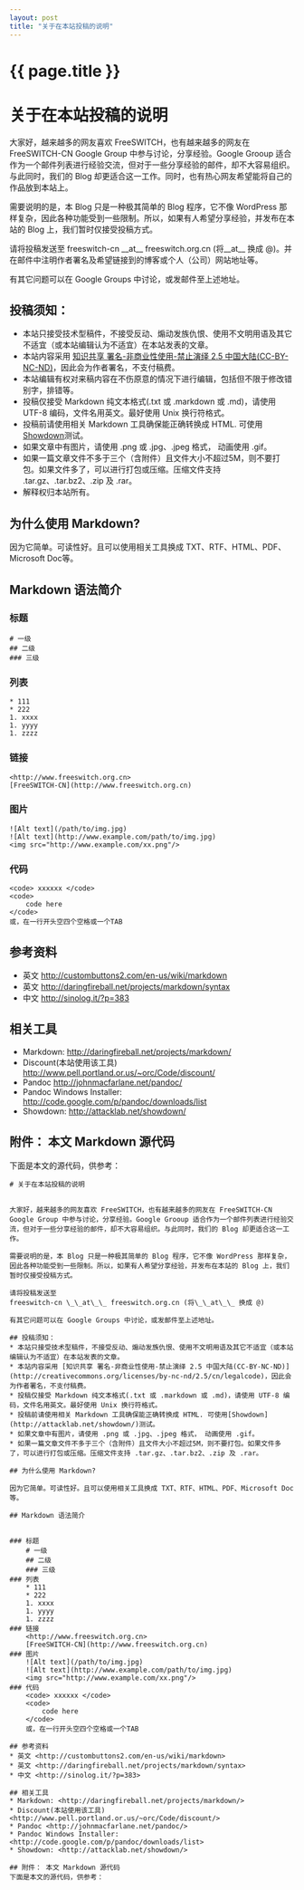 ```yaml
---
layout: post
title: "关于在本站投稿的说明"
---
```


# {{ page.title }}

# 关于在本站投稿的说明


大家好，越来越多的网友喜欢 FreeSWITCH，也有越来越多的网友在 FreeSWITCH-CN Google Group 中参与讨论，分享经验。Google Grooup 适合作为一个邮件列表进行经验交流，但对于一些分享经验的邮件，却不大容易组织。与此同时，我们的 Blog 却更适合这一工作。同时，也有热心网友希望能将自己的作品放到本站上。

需要说明的是，本 Blog 只是一种极其简单的 Blog 程序，它不像 WordPress 那样复杂，因此各种功能受到一些限制。所以，如果有人希望分享经验，并发布在本站的 Blog 上，我们暂时仅接受投稿方式。

请将投稿发送至
freeswitch-cn \_\_at\_\_ freeswitch.org.cn (将\_\_at\_\_ 换成 @)。并在邮件中注明作者署名及希望链接到的博客或个人（公司）网站地址等。

有其它问题可以在 Google Groups 中讨论，或发邮件至上述地址。

## 投稿须知：

* 本站只接受技术型稿件，不接受反动、煽动发族仇恨、使用不文明用语及其它不适宜（或本站编辑认为不适宜）在本站发表的文章。
* 本站内容采用 [知识共享 署名-非商业性使用-禁止演绎 2.5 中国大陆(CC-BY-NC-ND)](http://creativecommons.org/licenses/by-nc-nd/2.5/cn/legalcode)，因此会为作者署名，不支付稿费。
* 本站编辑有权对来稿内容在不伤原意的情况下进行编辑，包括但不限于修改错别字，排错等。
* 投稿仅接受 Markdown 纯文本格式(.txt 或 .markdown 或 .md)，请使用 UTF-8 编码，文件名用英文。最好使用 Unix 换行符格式。
* 投稿前请使用相关 Markdown 工具确保能正确转换成 HTML. 可使用[Showdown](http://attacklab.net/showdown/)测试。
* 如果文章中有图片，请使用 .png 或 .jpg、.jpeg 格式， 动画使用 .gif。
* 如果一篇文章文件不多于三个（含附件）且文件大小不超过5M，则不要打包。如果文件多了，可以进行打包或压缩。压缩文件支持 .tar.gz、.tar.bz2、.zip 及 .rar。
* 解释权归本站所有。

## 为什么使用 Markdown?

因为它简单。可读性好。且可以使用相关工具换成 TXT、RTF、HTML、PDF、Microsoft Doc等。

## Markdown 语法简介


### 标题
	# 一级
	## 二级
	### 三级
### 列表
	* 111
	* 222
	1. xxxx
	1. yyyy
	1. zzzz
### 链接
	<http://www.freeswitch.org.cn>
	[FreeSWITCH-CN](http://www.freeswitch.org.cn)
### 图片
	![Alt text](/path/to/img.jpg)
	![Alt text](http://www.example.com/path/to/img.jpg)
	<img src="http://www.example.com/xx.png"/>
### 代码
	<code> xxxxxx </code>
	<code>
		code here
	</code>
	或，在一行开头空四个空格或一个TAB

## 参考资料
* 英文 <http://custombuttons2.com/en-us/wiki/markdown>
* 英文 <http://daringfireball.net/projects/markdown/syntax>
* 中文 <http://sinolog.it/?p=383>

## 相关工具
* Markdown: <http://daringfireball.net/projects/markdown/>
* Discount(本站使用该工具) <http://www.pell.portland.or.us/~orc/Code/discount/>
* Pandoc <http://johnmacfarlane.net/pandoc/>
* Pandoc Windows Installer: <http://code.google.com/p/pandoc/downloads/list>
* Showdown: <http://attacklab.net/showdown/>

## 附件： 本文 Markdown 源代码
下面是本文的源代码，供参考：


	# 关于在本站投稿的说明


	大家好，越来越多的网友喜欢 FreeSWITCH，也有越来越多的网友在 FreeSWITCH-CN Google Group 中参与讨论，分享经验。Google Grooup 适合作为一个邮件列表进行经验交流，但对于一些分享经验的邮件，却不大容易组织。与此同时，我们的 Blog 却更适合这一工作。

	需要说明的是，本 Blog 只是一种极其简单的 Blog 程序，它不像 WordPress 那样复杂，因此各种功能受到一些限制。所以，如果有人希望分享经验，并发布在本站的 Blog 上，我们暂时仅接受投稿方式。

	请将投稿发送至
	freeswitch-cn \_\_at\_\_ freeswitch.org.cn (将\_\_at\_\_ 换成 @)

	有其它问题可以在 Google Groups 中讨论，或发邮件至上述地址。

	## 投稿须知：
	* 本站只接受技术型稿件，不接受反动、煽动发族仇恨、使用不文明用语及其它不适宜（或本站编辑认为不适宜）在本站发表的文章。
	* 本站内容采用 [知识共享 署名-非商业性使用-禁止演绎 2.5 中国大陆(CC-BY-NC-ND)](http://creativecommons.org/licenses/by-nc-nd/2.5/cn/legalcode)，因此会为作者署名，不支付稿费。
	* 投稿仅接受 Markdown 纯文本格式(.txt 或 .markdown 或 .md)，请使用 UTF-8 编码，文件名用英文。最好使用 Unix 换行符格式。
	* 投稿前请使用相关 Markdown 工具确保能正确转换成 HTML. 可使用[Showdown](http://attacklab.net/showdown/)测试。
	* 如果文章中有图片，请使用 .png 或 .jpg、.jpeg 格式， 动画使用 .gif。
	* 如果一篇文章文件不多于三个（含附件）且文件大小不超过5M，则不要打包。如果文件多了，可以进行打包或压缩。压缩文件支持 .tar.gz、.tar.bz2、.zip 及 .rar。

	## 为什么使用 Markdown?

	因为它简单。可读性好。且可以使用相关工具换成 TXT、RTF、HTML、PDF、Microsoft Doc等。

	## Markdown 语法简介


	### 标题
		# 一级
		## 二级
		### 三级
	### 列表
		* 111
		* 222
		1. xxxx
		1. yyyy
		1. zzzz
	### 链接
		<http://www.freeswitch.org.cn>
		[FreeSWITCH-CN](http://www.freeswitch.org.cn)
	### 图片
		![Alt text](/path/to/img.jpg)
		![Alt text](http://www.example.com/path/to/img.jpg)
		<img src="http://www.example.com/xx.png"/>
	### 代码
		<code> xxxxxx </code>
		<code>
			code here
		</code>
		或，在一行开头空四个空格或一个TAB

	## 参考资料
	* 英文 <http://custombuttons2.com/en-us/wiki/markdown>
	* 英文 <http://daringfireball.net/projects/markdown/syntax>
	* 中文 <http://sinolog.it/?p=383>

	## 相关工具
	* Markdown: <http://daringfireball.net/projects/markdown/>
	* Discount(本站使用该工具) <http://www.pell.portland.or.us/~orc/Code/discount/>
	* Pandoc <http://johnmacfarlane.net/pandoc/>
	* Pandoc Windows Installer: <http://code.google.com/p/pandoc/downloads/list>
	* Showdown: <http://attacklab.net/showdown/>

	## 附件： 本文 Markdown 源代码
	下面是本文的源代码，供参考：


